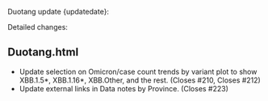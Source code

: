 Duotang update {updatedate}:  

Detailed changes:
## Duotang.html
* Update selection on Omicron/case count trends by variant plot to show XBB.1.5*, XBB.1.16*, XBB.Other, and the rest. (Closes #210, Closes #212)
* Update external links in Data notes by Province. (Closes #223)